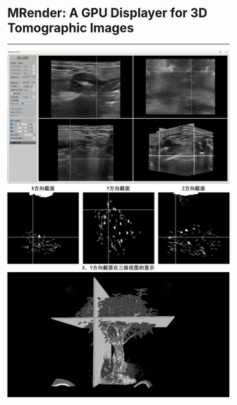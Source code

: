 # MRender: A GPU Displayer for 3D Tomographic Images
---
![img1](./mdIMGs/1.png)
![img2](./mdIMGs/2.png)